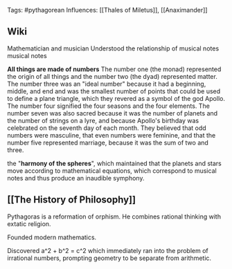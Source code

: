 Tags: #pythagorean
Influences: [[Thales of Miletus]], [[Anaximander]]

## Wiki
Mathematician and musician
Understood the relationship of musical notes musical notes 

**All things are made of numbers**
The number one (the monad) represented the origin of all things and the number two (the dyad) represented matter. The number three was an "ideal number" because it had a beginning, middle, and end and was the smallest number of points that could be used to define a plane triangle, which they revered as a symbol of the god Apollo. The number four signified the four seasons and the four elements. The number seven was also sacred because it was the number of planets and the number of strings on a lyre, and because Apollo's birthday was celebrated on the seventh day of each month. They believed that odd numbers were masculine, that even numbers were feminine, and that the number five represented marriage, because it was the sum of two and three.

the "**harmony of the spheres**", which maintained that the planets and stars move according to mathematical equations, which correspond to musical notes and thus produce an inaudible symphony.

## [[The History of Philosophy]]
Pythagoras is a reformation of orphism. He combines rational thinking with extatic religion. 

Founded modern mathematics. 

Discovered a^2 + b^2 = c^2 which immediately ran into the problem of irrational numbers, prompting geometry to be separate from arithmetic. 